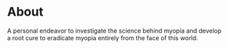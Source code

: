 # About

A personal endeavor to investigate the science behind myopia and develop a root cure to eradicate myopia entirely from the face of this world.
